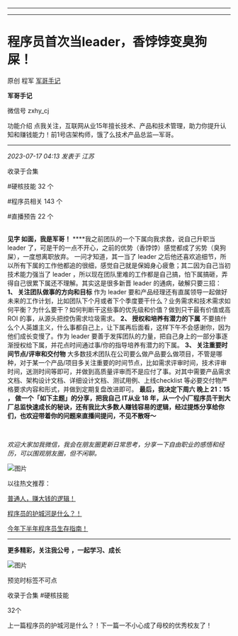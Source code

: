 ----------------------------------------
----------------------------------------
#  程序员首次当leader，香饽饽变臭狗屎！

原创 程军  [ 军哥手记 ](javascript:void\(0\);)

**军哥手记** ![]()

微信号 zxhy_cj

功能介绍 点我关注，互联网从业15年擅长技术、产品和技术管理，助力你提升认知和赚钱能力！前1号店架构师，饿了么技术产品总监—军哥。

____

_2023-07-17 04:13_ _发表于 江苏_

收录于合集

#硬核技能 32 个

#程序员相关 143 个

#直播预告 22 个

​  
 **见字 如面，我是军哥！** ****我之前团队的一个下属向我求救，说自己升职当 leader
了，可是干的一点不开心，之前的优势（香饽饽）感觉都成了劣势（臭狗屎），一度想离职放弃。 一问才知道，其一当了 leader
之后他还喜欢追细节，所以所有下属的工作他都追的很细，感觉自己就是保姆身心疲惫；其二因为自己当初技术能力强当了 leader
，所以现在团队里难的工作都是自己搞，怕下属搞砸，弄得自己很累下属还不理解。其实这是很多新晋 leader 的通病，破解只要三招： **1、
关注团队做事的方向和目标** 作为 leader
要和产品经理还有直属领导一起做好未来的工作计划，比如团队下个月或者下个季度要干什么？业务需求和技术需求如何平衡？为什么要干？如何判断干这些事的优先级和价值？做到只干最有价值或高
ROI 的事，从源头把控伪需求垃圾需求。 **2、 授权和培养有潜力的下属**
不要搞什么个人英雄主义，什么事都自己上，让下属再后面看，这样下午不会感谢你，因为他们成长变慢了。作为 leader
要善于发挥团队的力量，把自己身上的一部分事逐渐授权给下属，并花点时间通过事/你的指导培养有潜力的下属。 **3、 关注重要时间节点/评审和交付物**
大多数技术团队在公司要么做产品要么做项目，不管是哪种，对于某一个产品/项目多关注重要的时间节点，比如需求评审时间，技术评审时间，送测时间等即可，并做到高质量评审而不是应付了事。对其中需要产品需求文档、架构设计文档、详细设计文档、测试用例、上线checklist
等必要交付物严格要求内容和形式，并做到定期复盘改进即可。 **最后，我决定下周六 **晚上 21：15 ， **做一个「如下主题」的分享，把我自己 IT从业
18
年，从一个小厂程序员干到大厂总监快速成长的秘诀，还有我比大多数人赚钱容易的逻辑，经过提炼分享给你们，也欢迎带着你的问题来直播间提问，不见不散呀～******

  

​

 _欢迎大家加我微信，我会在朋友圈更新日常思考，分享一下自由职业的感悟和经历，可以围观朋友圈，但不闲聊。_

![图片](https://mmbiz.qpic.cn/sz_mmbiz_gif/zoS8kK5mlOnwOuOhVhCFYfibVPiasWib5kNZLDhAHq4lRXa9OdpTbSR0Xicvib3LEVQogibXpib0fMtcAMeIatAoYic7icg/640?wx_fmt=gif&wxfrom=5&wx_lazy=1&wx_co=1)

  

以往热文推荐：

[普通人，赚大钱的逻辑！](http://mp.weixin.qq.com/s?__biz=MzA3MDU2MjM4Ng==&mid=2247497851&idx=1&sn=410aca991606ea270bfce2048f49421d&chksm=9f385f46a84fd6508060316def88ae98535d0472e0e1f486a5b9eb8ec469e506ae2b2f14ea12&scene=21#wechat_redirect)  

[程序员的护城河是什么？！](http://mp.weixin.qq.com/s?__biz=MzA3MDU2MjM4Ng==&mid=2247497840&idx=1&sn=585517b8de8b37c41cce7417c5a8eace&chksm=9f385f4da84fd65badeca31dfdf423fbc5a93f37fee96a45be7a3e36d0eb95df9dddf54c23b1&scene=21#wechat_redirect)

[今年下半年程序员生存指南！](http://mp.weixin.qq.com/s?__biz=MzA3MDU2MjM4Ng==&mid=2247497810&idx=1&sn=cff00d9023d374fef23f9ce31d300018&chksm=9f385f6fa84fd679ec968c4063219a6be1ca9a108cee4ffd14a4aa7b7768d0d3f460e47b65b1&scene=21#wechat_redirect)

[](http://mp.weixin.qq.com/s?__biz=MzA3MDU2MjM4Ng==&mid=2247496888&idx=1&sn=805ab40c7fd08368875d3821f6089586&chksm=9f385385a84fda93ab0eeb29f912f9434ca050865b48b110d94f3eb2fb621f9e8aada40da239&scene=21#wechat_redirect)

* * *

  

 **更多精彩，关注我公号** **，一起学习、成长**

![图片](https://mmbiz.qpic.cn/mmbiz_png/b96CibCt70iaajvl7fD4ZCicMcjhXMp1v6UibM134tIsO1j5yqHyNhh9arj090oAL7zGhRJRq6cFqFOlDZMleLl4pw/640?wx_fmt=png)

预览时标签不可点

收录于合集 #硬核技能

32个

上一篇程序员的护城河是什么？！下一篇一不小心成了母校的优秀校友了！

